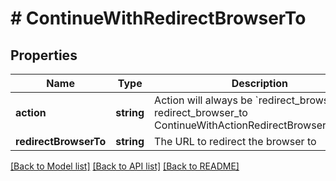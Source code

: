 # # ContinueWithRedirectBrowserTo

## Properties

Name | Type | Description | Notes
------------ | ------------- | ------------- | -------------
**action** | **string** | Action will always be &#x60;redirect_browser_to&#x60; redirect_browser_to ContinueWithActionRedirectBrowserToString |
**redirectBrowserTo** | **string** | The URL to redirect the browser to |

[[Back to Model list]](../../README.md#models) [[Back to API list]](../../README.md#endpoints) [[Back to README]](../../README.md)
